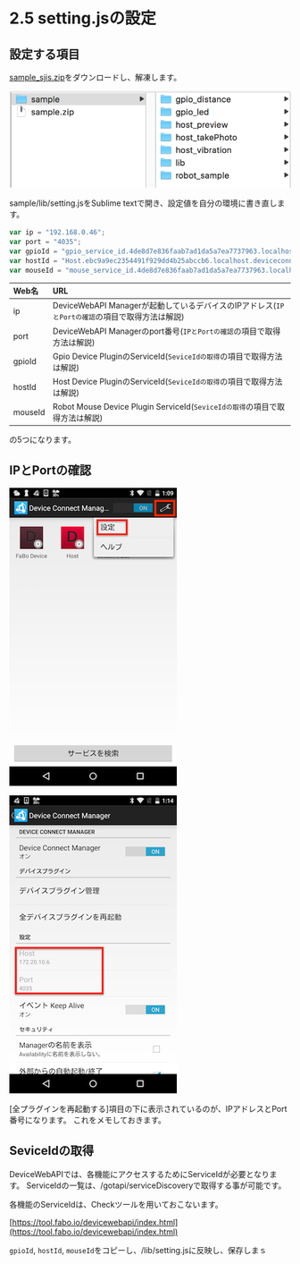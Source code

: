 # 2.5 setting.jsの設定

## 設定する項目

[sample_sjis.zip](https://github.com/FaBoPlatform/DeviceWebAPIDocs/raw/master/sample_sjis/sample_sjis.zip)をダウンロードし、解凍します。

![](../img/samplezip001.png)

sample/lib/setting.jsをSublime textで開き、設定値を自分の環境に書き直します。

```javascript
var ip = "192.168.0.46";
var port = "4035";
var gpioId = "gpio_service_id.4de8d7e836faab7ad1da5a7ea7737963.localhost.deviceconnect.org";
var hostId = "Host.ebc9a9ec2354491f929dd4b25abccb6.localhost.deviceconnect.org";
var mouseId = "mouse_service_id.4de8d7e836faab7ad1da5a7ea7737963.localhost.deviceconnect.org";
```

|Web名|URL|
|:--|:--|
|ip| DeviceWebAPI Managerが起動しているデバイスのIPアドレス(`IPとPortの確認`の項目で取得方法は解説)|
|port|DeviceWebAPI Managerのport番号(`IPとPortの確認`の項目で取得方法は解説)|
|gpioId| Gpio Device PluginのServiceId(`SeviceIdの取得`の項目で取得方法は解説) |
|hostId| Host Device PluginのServiceId(`SeviceIdの取得`の項目で取得方法は解説) |
|mouseId| Robot Mouse Device Plugin ServiceId(`SeviceIdの取得`の項目で取得方法は解説) |

の5つになります。

## IPとPortの確認

![](../img/setting001.png)

![](../img/setting005.png)

[全プラグインを再起動する]項目の下に表示されているのが、IPアドレスとPort番号になります。
これをメモしておきます。

## SeviceIdの取得

DeviceWebAPIでは、各機能にアクセスするためにServiceIdが必要となります。
ServiceIdの一覧は、/gotapi/serviceDiscoveryで取得する事が可能です。

各機能のServiceIdは、Checkツールを用いておこないます。

[https://tool.fabo.io/devicewebapi/index.html](https://tool.fabo.io/devicewebapi/index.html)

`gpioId`, `hostId`, `mouseId`をコピーし、/lib/setting.jsに反映し、保存しまｓ
